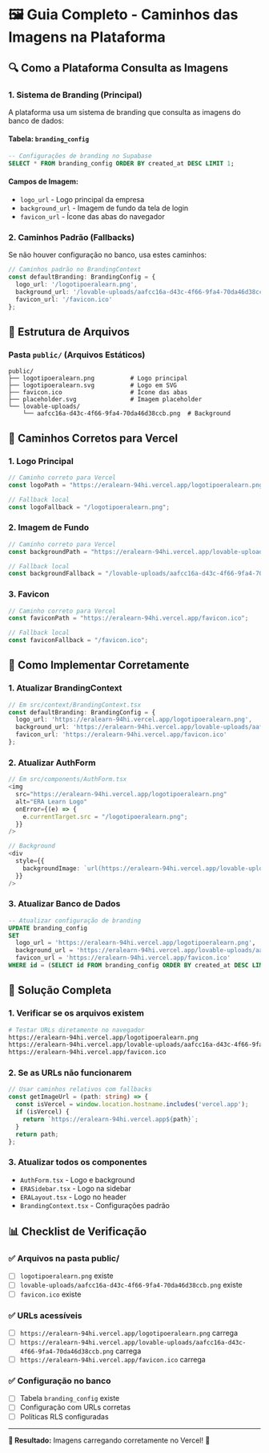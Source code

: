 # 🖼️ **Guia Completo - Caminhos das Imagens na Plataforma**

## **🔍 Como a Plataforma Consulta as Imagens**

### **1. Sistema de Branding (Principal)**
A plataforma usa um sistema de branding que consulta as imagens do banco de dados:

#### **Tabela: `branding_config`**
```sql
-- Configurações de branding no Supabase
SELECT * FROM branding_config ORDER BY created_at DESC LIMIT 1;
```

#### **Campos de Imagem:**
- `logo_url` - Logo principal da empresa
- `background_url` - Imagem de fundo da tela de login
- `favicon_url` - Ícone das abas do navegador

### **2. Caminhos Padrão (Fallbacks)**
Se não houver configuração no banco, usa estes caminhos:

```typescript
// Caminhos padrão no BrandingContext
const defaultBranding: BrandingConfig = {
  logo_url: '/logotipoeralearn.png',
  background_url: '/lovable-uploads/aafcc16a-d43c-4f66-9fa4-70da46d38ccb.png',
  favicon_url: '/favicon.ico'
};
```

## **📁 Estrutura de Arquivos**

### **Pasta `public/` (Arquivos Estáticos)**
```
public/
├── logotipoeralearn.png          # Logo principal
├── logotipoeralearn.svg          # Logo em SVG
├── favicon.ico                   # Ícone das abas
├── placeholder.svg               # Imagem placeholder
└── lovable-uploads/
    └── aafcc16a-d43c-4f66-9fa4-70da46d38ccb.png  # Background
```

## **🎯 Caminhos Corretos para Vercel**

### **1. Logo Principal**
```typescript
// Caminho correto para Vercel
const logoPath = "https://eralearn-94hi.vercel.app/logotipoeralearn.png";

// Fallback local
const logoFallback = "/logotipoeralearn.png";
```

### **2. Imagem de Fundo**
```typescript
// Caminho correto para Vercel
const backgroundPath = "https://eralearn-94hi.vercel.app/lovable-uploads/aafcc16a-d43c-4f66-9fa4-70da46d38ccb.png";

// Fallback local
const backgroundFallback = "/lovable-uploads/aafcc16a-d43c-4f66-9fa4-70da46d38ccb.png";
```

### **3. Favicon**
```typescript
// Caminho correto para Vercel
const faviconPath = "https://eralearn-94hi.vercel.app/favicon.ico";

// Fallback local
const faviconFallback = "/favicon.ico";
```

## **🔧 Como Implementar Corretamente**

### **1. Atualizar BrandingContext**
```typescript
// Em src/context/BrandingContext.tsx
const defaultBranding: BrandingConfig = {
  logo_url: 'https://eralearn-94hi.vercel.app/logotipoeralearn.png',
  background_url: 'https://eralearn-94hi.vercel.app/lovable-uploads/aafcc16a-d43c-4f66-9fa4-70da46d38ccb.png',
  favicon_url: 'https://eralearn-94hi.vercel.app/favicon.ico'
};
```

### **2. Atualizar AuthForm**
```typescript
// Em src/components/AuthForm.tsx
<img 
  src="https://eralearn-94hi.vercel.app/logotipoeralearn.png" 
  alt="ERA Learn Logo" 
  onError={(e) => {
    e.currentTarget.src = "/logotipoeralearn.png";
  }}
/>

// Background
<div 
  style={{
    backgroundImage: `url(https://eralearn-94hi.vercel.app/lovable-uploads/aafcc16a-d43c-4f66-9fa4-70da46d38ccb.png)`
  }}
/>
```

### **3. Atualizar Banco de Dados**
```sql
-- Atualizar configuração de branding
UPDATE branding_config 
SET 
  logo_url = 'https://eralearn-94hi.vercel.app/logotipoeralearn.png',
  background_url = 'https://eralearn-94hi.vercel.app/lovable-uploads/aafcc16a-d43c-4f66-9fa4-70da46d38ccb.png',
  favicon_url = 'https://eralearn-94hi.vercel.app/favicon.ico'
WHERE id = (SELECT id FROM branding_config ORDER BY created_at DESC LIMIT 1);
```

## **🚀 Solução Completa**

### **1. Verificar se os arquivos existem**
```bash
# Testar URLs diretamente no navegador
https://eralearn-94hi.vercel.app/logotipoeralearn.png
https://eralearn-94hi.vercel.app/lovable-uploads/aafcc16a-d43c-4f66-9fa4-70da46d38ccb.png
https://eralearn-94hi.vercel.app/favicon.ico
```

### **2. Se as URLs não funcionarem**
```typescript
// Usar caminhos relativos com fallbacks
const getImageUrl = (path: string) => {
  const isVercel = window.location.hostname.includes('vercel.app');
  if (isVercel) {
    return `https://eralearn-94hi.vercel.app${path}`;
  }
  return path;
};
```

### **3. Atualizar todos os componentes**
- `AuthForm.tsx` - Logo e background
- `ERASidebar.tsx` - Logo na sidebar
- `ERALayout.tsx` - Logo no header
- `BrandingContext.tsx` - Configurações padrão

## **📊 Checklist de Verificação**

### **✅ Arquivos na pasta public/**
- [ ] `logotipoeralearn.png` existe
- [ ] `lovable-uploads/aafcc16a-d43c-4f66-9fa4-70da46d38ccb.png` existe
- [ ] `favicon.ico` existe

### **✅ URLs acessíveis**
- [ ] `https://eralearn-94hi.vercel.app/logotipoeralearn.png` carrega
- [ ] `https://eralearn-94hi.vercel.app/lovable-uploads/aafcc16a-d43c-4f66-9fa4-70da46d38ccb.png` carrega
- [ ] `https://eralearn-94hi.vercel.app/favicon.ico` carrega

### **✅ Configuração no banco**
- [ ] Tabela `branding_config` existe
- [ ] Configuração com URLs corretas
- [ ] Políticas RLS configuradas

---

**🎯 Resultado:** Imagens carregando corretamente no Vercel! 🚀
